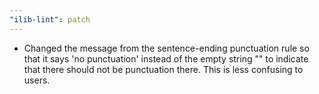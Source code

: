 ```yaml
---
"ilib-lint": patch
---
```


- Changed the message from the sentence-ending punctuation rule
  so that it says 'no punctuation' instead of the empty string
  "" to indicate that there should not be punctuation there. This
  is less confusing to users.
